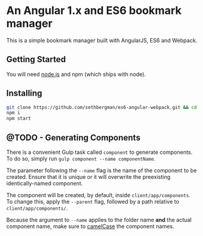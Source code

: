 # An Angular 1.x and ES6 bookmark manager
This is a simple bookmark manager built with AngularJS, ES6 and Webpack.
## Getting Started
You will need [node.js](https://nodejs.org/en/) and npm (which ships with node).

## Installing
```sh
git clone https://github.com/sethbergman/es6-angular-webpack.git && cd es6-angular-webpack
npm i
npm start
```

## @TODO - Generating Components
There is a convenient Gulp task called `component` to generate components. To do so, simply run `gulp component --name componentName`.

The parameter following the `--name` flag is the name of the component to be created. Ensure that it is unique or it will overwrite the preexisting identically-named component.

The component will be created, by default, inside `client/app/components`. To change this, apply the `--parent` flag, followed by a path relative to `client/app/components/`.

Because the argument to `--name` applies to the folder name **and** the actual component name, make sure to [camelCase](https://www.quora.com/What-is-the-difference-between-Pascal-Case-and-Camel-Case) the component names.
